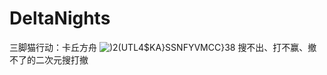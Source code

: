 # DeltaNights

三脚猫行动：卡丘方舟
![)2(UTL4$KA}SSNFYVMCC}38](https://github.com/user-attachments/assets/c437d848-e1e8-4cf1-983b-a0ff06563e1e)
搜不出、打不赢、撤不了的二次元搜打撤
